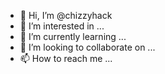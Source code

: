 - 👋 Hi, I’m @chizzyhack
- 👀 I’m interested in ...
- 🌱 I’m currently learning ...
- 💞️ I’m looking to collaborate on ...
- 📫 How to reach me ...

<!---
chizzyhack/chizzyhack is a ✨ special ✨ repository because its `README.md` (this file) appears on your GitHub profile.
You can click the Preview link to take a look at your changes.
--->
